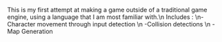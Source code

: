 This is my first attempt at making a game outside of a traditional game engine, using a language that I am most familiar with.\n
Includes : \n-Character movement through input detection \n -Collision detections \n -Map Generation
